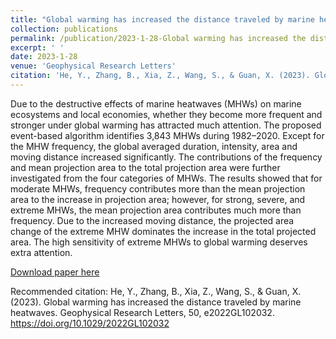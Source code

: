 ```yaml
---
title: "Global warming has increased the distance traveled by marine heatwaves"
collection: publications
permalink: /publication/2023-1-28-Global warming has increased the distance traveled by marine heatwaves
excerpt: ' '
date: 2023-1-28
venue: 'Geophysical Research Letters'
citation: 'He, Y., Zhang, B., Xia, Z., Wang, S., & Guan, X. (2023). Global warming has increased the distance traveled by marine heatwaves. Geophysical Research Letters, 50, e2022GL102032. https://doi.org/10.1029/2022GL102032'
---
```

Due to the destructive effects of marine heatwaves (MHWs) on marine ecosystems and local economies, whether they become more frequent and stronger under global warming has attracted much attention. The proposed event-based algorithm identifies 3,843 MHWs during 1982–2020. Except for the MHW frequency, the global averaged duration, intensity, area and moving distance increased significantly. The contributions of the frequency and mean projection area to the total projection area were further investigated from the four categories of MHWs. The results showed that for moderate MHWs, frequency contributes more than the mean projection area to the increase in projection area; however, for strong, severe, and extreme MHWs, the mean projection area contributes much more than frequency. Due to the increased moving distance, the projected area change of the extreme MHW dominates the increase in the total projected area. The high sensitivity of extreme MHWs to global warming deserves extra attention.

[Download paper here](https://agupubs.onlinelibrary.wiley.com/doi/full/10.1029/2022GL102032)

Recommended citation: He, Y., Zhang, B., Xia, Z., Wang, S., & Guan, X. (2023). Global warming has increased the distance traveled by marine heatwaves. Geophysical Research Letters, 50, e2022GL102032. https://doi.org/10.1029/2022GL102032
